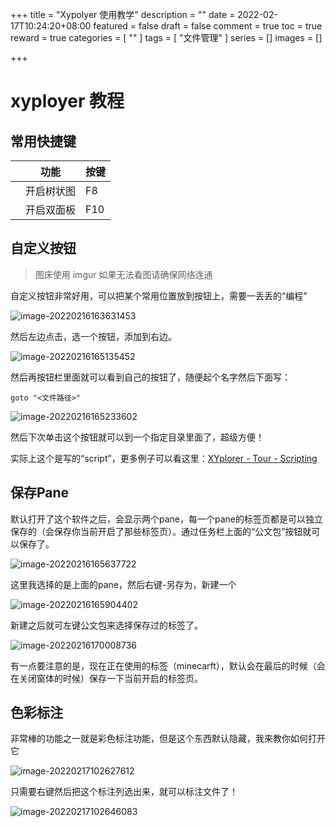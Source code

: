 +++
title = "Xypolyer 使用教学"
description = ""
date = 2022-02-17T10:24:20+08:00
featured = false
draft = false
comment = true
toc = true
reward = true
categories = [
  ""
]
tags = [
  "文件管理"
]
series = []
images = []

+++

# xyployer 教程
## 常用快捷键

|      | 功能       | 按键 |
| ---- | ---------- | ---- |
|      | 开启树状图 | F8   |
|      | 开启双面板 | F10  |

## 自定义按钮

> 图床使用 imgur 如果无法看图请确保网络连通

自定义按钮非常好用，可以把某个常用位置放到按钮上，需要一丢丢的“编程”

![image-20220216163631453](https://i.imgur.com/ieV8O07.png)

然后左边点击，选一个按钮，添加到右边。

![image-20220216165135452](https://i.imgur.com/ZAtg8JM.png)

然后再按钮栏里面就可以看到自己的按钮了，随便起个名字然后下面写：

```
goto "<文件路径>"
```

![image-20220216165233602](https://i.imgur.com/77pOh3v.png)

然后下次单击这个按钮就可以到一个指定目录里面了，超级方便！

实际上这个是写的“script”，更多例子可以看这里：[XYplorer - Tour - Scripting](https://www.xyplorer.com/tour.php?page=scripting)

## 保存Pane

默认打开了这个软件之后，会显示两个pane，每一个pane的标签页都是可以独立保存的（会保存你当前开启了那些标签页）。通过任务栏上面的“公文包”按钮就可以保存了。

![image-20220216165637722](https://i.imgur.com/dcLezm8.png)

这里我选择的是上面的pane，然后右键-另存为，新建一个

![image-20220216165904402](https://i.imgur.com/jK1HyP5.png)

新建之后就可左键公文包来选择保存过的标签了。

![image-20220216170008736](https://i.imgur.com/pQYHO0x.png)

有一点要注意的是，现在正在使用的标签（minecarft），默认会在最后的时候（会在关闭窗体的时候）保存一下当前开启的标签页。

## 色彩标注
非常棒的功能之一就是彩色标注功能，但是这个东西默认隐藏，我来教你如何打开它

![image-20220217102627612](https://i.imgur.com/U6myAMM.png)

只需要右键然后把这个标注列选出来，就可以标注文件了！

![image-20220217102646083](https://i.imgur.com/O4xwC92.png)
